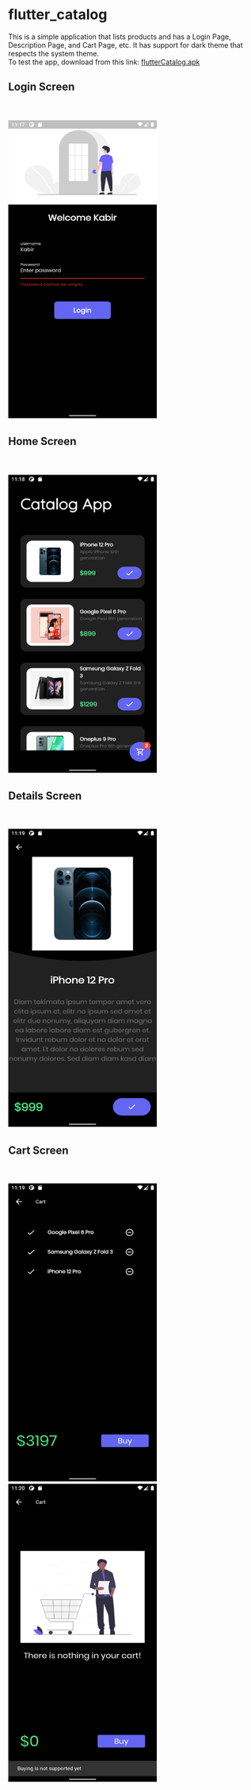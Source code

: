 # flutter_catalog

This is a simple application that lists products and has a Login Page, Description Page, and Cart Page, etc. It has support for dark theme that respects the system theme. <br>
To test the app, download from this link: <a href="https://drive.google.com/file/d/1tC5u-eXvLTNoKLLw8NldUiFM0C4asu8h/view?usp=sharing">flutterCatalog.apk</a>
<h2>Login Screen<h2><br>
<img src="https://github.com/kkkkkabir/flutter_catalog/blob/day30/assets/images/pic1.png" width=300 height=600></img>
<h2>Home Screen<h2><br>
<img src="https://github.com/kkkkkabir/flutter_catalog/blob/day30/assets/images/pic2.png" width=300 height=600></img>  
<h2>Details Screen<h2><br>
<img src="https://github.com/kkkkkabir/flutter_catalog/blob/day30/assets/images/pic3.png" width=300 height=600></img>
<h2>Cart Screen<h2><br>
<img src="https://github.com/kkkkkabir/flutter_catalog/blob/day30/assets/images/pic4.png" width=300 height=600></img>
<img src="https://github.com/kkkkkabir/flutter_catalog/blob/day30/assets/images/pic5.png" width=300 height=600></img>
